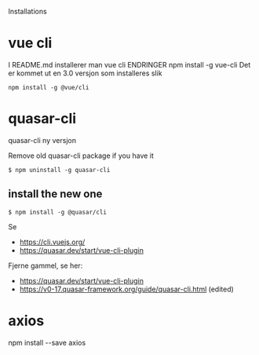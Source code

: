 Installations 

# vue cli
I README.md installerer man vue cli ENDRINGER
npm install -g vue-cli
Det er kommet ut en 3.0 versjon som installeres slik
```
npm install -g @vue/cli
```

# quasar-cli
quasar-cli ny versjon

Remove old quasar-cli package if you have it

```
$ npm uninstall -g quasar-cli
```
## install the new one
```
$ npm install -g @quasar/cli
```
Se
- https://cli.vuejs.org/
- https://quasar.dev/start/vue-cli-plugin

Fjerne gammel, se her:
- https://quasar.dev/start/vue-cli-plugin
- https://v0-17.quasar-framework.org/guide/quasar-cli.html (edited) 

# axios 
npm install --save axios
